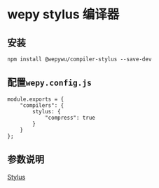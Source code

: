 # wepy stylus 编译器

## 安装

```
npm install @wepywu/compiler-stylus --save-dev
```


## 配置`wepy.config.js`

```
module.exports = {
    "compilers": {
        stylus: {
            "compress": true
        }
    }
};
```

## 参数说明

[Stylus](http://www.zhangxinxu.com/jq/stylus/js.php)